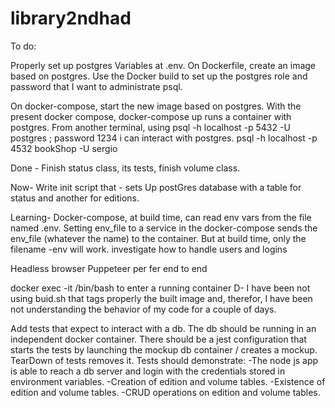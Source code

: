 # library2ndhad

To do:

Properly set up postgres Variables at .env.
On Dockerfile, create an image based on postgres. Use the Docker build to set up the postgres role and password that I want to administrate psql.

On docker-compose, start the new image based on postgres.
With the present docker compose, docker-compose up runs a container with postgres.
From another terminal, using
psql -h localhost -p 5432 -U postgres ; password 1234 i can interact with postgres.
psql -h localhost -p 4532 bookShop -U sergio

Done - Finish status class, its tests, finish volume class.

Now- Write init script that - sets Up postGres database with a table for status and another for editions.

Learning- Docker-compose, at build time, can read env vars from the file named .env. Setting env_file to a service in the docker-compose sends the env_file (whatever the name) to the container. But at build time, only the filename -env will work.
investigate how to handle users and logins

Headless browser Puppeteer per fer end to end

docker exec -it <container name> /bin/bash to enter a running container
D- I have been not using buid.sh that tags properly the built image and, therefor, I have been not understanding the behavior of my code for a couple of days.

Add tests that expect to interact with a db. The db should be running in an independent docker container. There should be a jest configuration that starts the tests
by launching the mockup db container / creates a mockup. TearDown of tests removes it. Tests should demonstrate:
-The node js app is able to reach a db server and login with the credentials stored in environment variables.
-Creation of edition and volume tables.
-Existence of edition and volume tables.
-CRUD operations on edition and volume tables.
